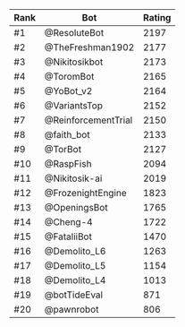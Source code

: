 Rank|Bot|Rating
---|---|---
#1|@ResoluteBot|2197
#2|@TheFreshman1902|2177
#3|@Nikitosikbot|2173
#4|@ToromBot|2165
#5|@YoBot_v2|2164
#6|@VariantsTop|2152
#7|@ReinforcementTrial|2150
#8|@faith_bot|2133
#9|@TorBot|2127
#10|@RaspFish|2094
#11|@Nikitosik-ai|2019
#12|@FrozenightEngine|1823
#13|@OpeningsBot|1765
#14|@Cheng-4|1722
#15|@FataliiBot|1470
#16|@Demolito_L6|1263
#17|@Demolito_L5|1154
#18|@Demolito_L4|1013
#19|@botTideEval|871
#20|@pawnrobot|806
